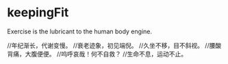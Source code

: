 # keepingFit
Exercise is the lubricant to the human body engine.

 //年纪渐长，代谢变慢。
 //衰老迹象，初见端倪。
 //久坐不移，目不斜视。
 //腰酸背痛，大腹便便。
 //呜呼哀哉！何不自救？
 //生命不息，运动不止。
